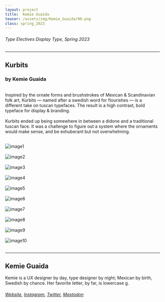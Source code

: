```yaml
---
layout: project
title:  Kemie Guaida
teaser: /assets/img/Kemie_Guaida/00.png
class: spring_2023
---
```

###### Type Electives Display Type, Spring 2023 ######
---
## Kurbits ##
### by Kemie Guaida ###

<br>
Inspired by the ornate forms and brushstrokes of Mexican & Scandinavian folk art, Kurbits — named after a swedish word for flourishes — is a different take on tuscan typefaces. The result is a high contrast, bold typeface for display & branding.
<br><br>
Kurbits ended up being somewhere in between a didone and a traditional tuscan face. It was a challenge to figure out a system where the ornaments would make sense, and be exhuberant but not overwhelming.
<br><br>

![image1](/assets/img/Kemie_Guaida/01.png)
<br><br>
![image2](/assets/img/Kemie_Guaida/02.png)
<br><br>
![image3](/assets/img/Kemie_Guaida/03.png)
<br><br>
![image4](/assets/img/Kemie_Guaida/04.png)
<br><br>
![image5](/assets/img/Kemie_Guaida/05.png)
<br><br>
![image6](/assets/img/Kemie_Guaida/06.png)
<br><br>
![image7](/assets/img/Kemie_Guaida/07.png)
<br><br>
![image8](/assets/img/Kemie_Guaida/08.png)
<br><br>
![image9](/assets/img/Kemie_Guaida/09.png)
<br><br>
![image10](/assets/img/Kemie_Guaida/10.png)
<br><br>

---
## Kemie Guaida ##
Kemie is a UX designer by day, type designer by night; Mexican by birth, Swedish by chance.  Her favorite letter, by far, is lowercase g. 
<br>
###### [Website](https://www.letradora.com/), [Instagram](https://www.instagram.com/kemieg/), [Twitter](https://twitter.com/kemie), [Mastodon](https://typo.social/@Kemie) ######
